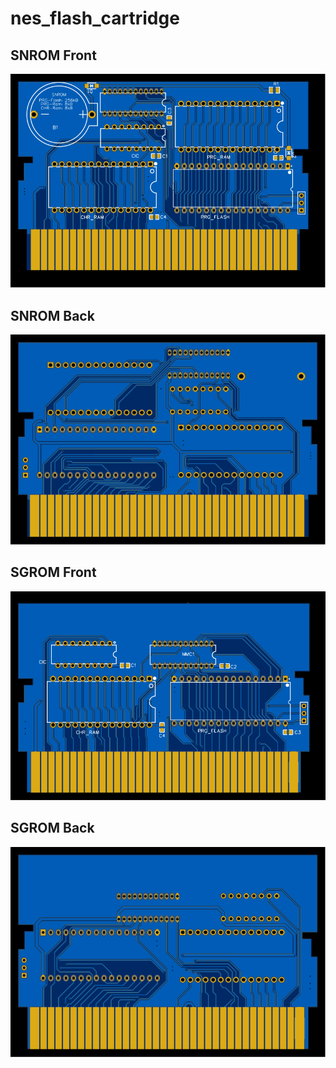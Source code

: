 # nes_flash_cartridge

## SNROM Front
<img src="./svg/nes_snrom_front.svg">

## SNROM Back
<img src="./svg/nes_snrom_back.svg">

## SGROM Front
<img src="./svg/nes_sgrom_front.svg">

## SGROM Back
<img src="./svg/nes_sgrom_back.svg">